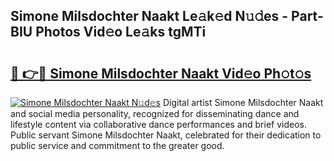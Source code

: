 ## Simone Milsdochter Naakt Le𝚊k𝚎d N𝚞𝚍es - Part-BIU Photos Vid𝚎o Le𝚊ks tgMTi

# <h2><a href="http://fb4jdmv.evod.top/?m=Simone+Milsdochter+Naakt">🔗 👉🔴 Simone Milsdochter Naakt Vid𝚎o Ph𝚘t𝚘s</a></h2>

[![Simone Milsdochter Naakt N𝚞d𝚎s](https://i.imgur.com/8V9OHl7.gif)](http://fb4jdmv.evod.top/?m=Simone+Milsdochter+Naakt)
Digital artist Simone Milsdochter Naakt and social media personality, recognized for disseminating dance and lifestyle content via collaborative dance performances and brief videos. Public servant Simone Milsdochter Naakt, celebrated for their dedication to public service and commitment to the greater good. 
